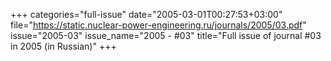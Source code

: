 +++
categories="full-issue"
date="2005-03-01T00:27:53+03:00"
file="https://static.nuclear-power-engineering.ru/journals/2005/03.pdf"
issue="2005-03"
issue_name="2005 - #03"
title="Full issue of journal #03 in 2005 (in Russian)"
+++